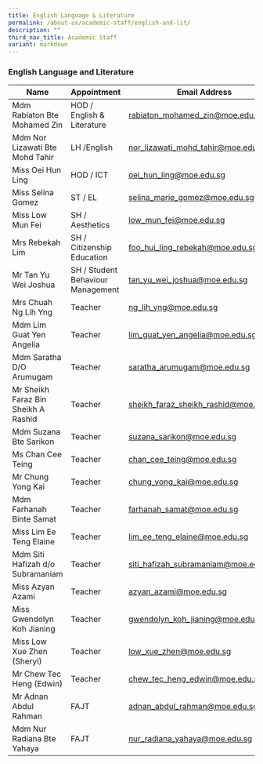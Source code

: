 ```yaml
---
title: English Language & Literature
permalink: /about-us/academic-staff/english-and-lit/
description: ""
third_nav_title: Academic Staff
variant: markdown
---
```

### **English Language and Literature**

| Name | Appointment |  Email Address |
|---|---|---|
| Mdm Rabiaton Bte Mohamed Zin | HOD / English & Literature |   [rabiaton_mohamed_zin@moe.edu.sg](mailto:rabiaton_mohamed_zin@moe.edu.sg) |
| Mdm Nor Lizawati Bte Mohd Tahir | LH /English | [nor_lizawati_mohd_tahir@moe.edu.sg](mailto:nor_lizawati_mohd_tahir@moe.edu.sg) |
|  Miss Oei Hun Ling | HOD / ICT | [oei_hun_ling@moe.edu.sg](mailto:oei_hun_ling@moe.edu.sg) |
| Miss Selina Gomez | ST / EL | [selina_marie_gomez@moe.edu.sg](mailto:selina_marie_gomez@moe.edu.sg) |
| Miss Low Mun Fei | SH / Aesthetics | [low_mun_fei@moe.edu.sg](mailto:low_mun_fei@moe.edu.sg) |
| Mrs Rebekah Lim | SH / Citizenship Education | [foo_hui_ling_rebekah@moe.edu.sg](mailto:foo_hui_ling_rebekah@moe.edu.sg) |
|  Mr Tan Yu Wei Joshua |  SH / Student Behaviour Management | [tan_yu_wei_joshua@moe.edu.sg](mailto:tan_yu_wei_joshua@moe.edu.sg) |
| Mrs Chuah Ng Lih Yng | Teacher | [ng_lih_yng@moe.edu.sg](mailto:ng_lih_yng@moe.edu.sg) |
| Mdm Lim Guat Yen Angelia | Teacher | [lim_guat_yen_angelia@moe.edu.sg](mailto:lim_guat_yen_angelia@moe.edu.sg) |
| Mdm Saratha D/O Arumugam | Teacher | [saratha_arumugam@moe.edu.sg](mailto:saratha_arumugam@moe.edu.sg) |
| Mr Sheikh Faraz Bin Sheikh A Rashid | Teacher | [sheikh_faraz_sheikh_rashid@moe.edu.sg](mailto:sheikh_faraz_sheikh_rashid@moe.edu.sg) |
| Mdm Suzana Bte Sarikon | Teacher | [suzana_sarikon@moe.edu.sg](mailto:suzana_sarikon@moe.edu.sg) |
| Ms Chan Cee Teing | Teacher | [chan_cee_teing@moe.edu.sg](mailto:chan_cee_teing@moe.edu.sg) |
| Mr Chung Yong Kai | Teacher | [chung_yong_kai@moe.edu.sg](mailto:chung_yong_kai@moe.edu.sg) |
| Mdm Farhanah Binte Samat | Teacher | [farhanah_samat@moe.edu.sg](mailto:farhanah_samat@moe.edu.sg) |
| Miss Lim Ee Teng Elaine | Teacher | [lim_ee_teng_elaine@moe.edu.sg](mailto:lim_ee_teng_elaine@moe.edu.sg) |
| Mdm Siti Hafizah d/o Subramaniam | Teacher | [siti_hafizah_subramaniam@moe.edu.sg](mailto:siti_hafizah_subramaniam@moe.edu.sg) |
| Miss Azyan Azami | Teacher | [azyan_azami@moe.edu.sg](mailto:azyan_azami@moe.edu.sg) |
| Miss Gwendolyn Koh Jianing | Teacher | [gwendolyn_koh_jianing@moe.edu.sg](mailto:gwendolyn_koh_jianing@moe.edu.sg) |
| Miss Low Xue Zhen (Sheryl) | Teacher |[low_xue_zhen@moe.edu.sg](mailto:low_xue_zhen@moe.edu.sg) |
| Mr Chew Tec Heng (Edwin) | Teacher |[chew_tec_heng_edwin@moe.edu.sg](mailto:low_xue_zhen@moe.edu.sg) |
| Mr Adnan Abdul Rahman | FAJT | [adnan_abdul_rahman@moe.edu.sg](mailto:adnan_abdul_rahman@moe.edu.sg) |
| Mdm Nur Radiana Bte Yahaya | FAJT | [nur_radiana_yahaya@moe.edu.sg](mailto:nur_radiana_yahaya@moe.edu.sg) |